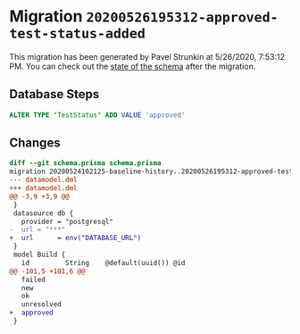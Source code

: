 # Migration `20200526195312-approved-test-status-added`

This migration has been generated by Pavel Strunkin at 5/26/2020, 7:53:12 PM.
You can check out the [state of the schema](./schema.prisma) after the migration.

## Database Steps

```sql
ALTER TYPE "TestStatus" ADD VALUE 'approved'
```

## Changes

```diff
diff --git schema.prisma schema.prisma
migration 20200524162125-baseline-history..20200526195312-approved-test-status-added
--- datamodel.dml
+++ datamodel.dml
@@ -3,9 +3,9 @@
 }
 datasource db {
   provider = "postgresql"
-  url = "***"
+  url      = env("DATABASE_URL")
 }
 model Build {
   id         String    @default(uuid()) @id
@@ -101,5 +101,6 @@
   failed
   new
   ok
   unresolved
+  approved
 }
```



